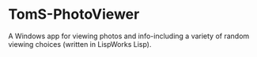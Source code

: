 # TomS-PhotoViewer
A Windows app for viewing photos and info-including a variety of random viewing choices (written in LispWorks Lisp).
